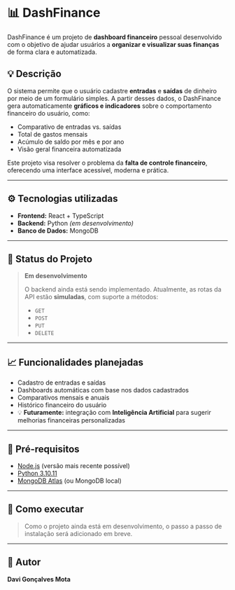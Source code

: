 # 📊 DashFinance

DashFinance é um projeto de **dashboard financeiro** pessoal desenvolvido com o objetivo de ajudar usuários a **organizar e visualizar suas finanças** de forma clara e automatizada.

## 💡 Descrição

O sistema permite que o usuário cadastre **entradas** e **saídas** de dinheiro por meio de um formulário simples. A partir desses dados, o DashFinance gera automaticamente **gráficos e indicadores** sobre o comportamento financeiro do usuário, como:

- Comparativo de entradas vs. saídas
- Total de gastos mensais
- Acúmulo de saldo por mês e por ano
- Visão geral financeira automatizada

Este projeto visa resolver o problema da **falta de controle financeiro**, oferecendo uma interface acessível, moderna e prática.

---

## ⚙️ Tecnologias utilizadas

- **Frontend:** React + TypeScript
- **Backend:** Python *(em desenvolvimento)*
- **Banco de Dados:** MongoDB

---

## 🚧 Status do Projeto

> **Em desenvolvimento**
>
> O backend ainda está sendo implementado. Atualmente, as rotas da API estão **simuladas**, com suporte a métodos:
> - `GET`
> - `POST`
> - `PUT`
> - `DELETE`

---

## 📈 Funcionalidades planejadas

- Cadastro de entradas e saídas
- Dashboards automáticas com base nos dados cadastrados
- Comparativos mensais e anuais
- Histórico financeiro do usuário
- 💡 **Futuramente:** integração com **Inteligência Artificial** para sugerir melhorias financeiras personalizadas

---

## 🧪 Pré-requisitos

- [Node.js](https://nodejs.org) (versão mais recente possível)
- [Python 3.10.11](https://www.python.org/downloads/release/python-31011/)
- [MongoDB Atlas](https://www.mongodb.com/cloud/atlas) (ou MongoDB local)

---

## 🚀 Como executar

> Como o projeto ainda está em desenvolvimento, o passo a passo de instalação será adicionado em breve.  

---

## 👤 Autor

**Davi Gonçalves Mota**
